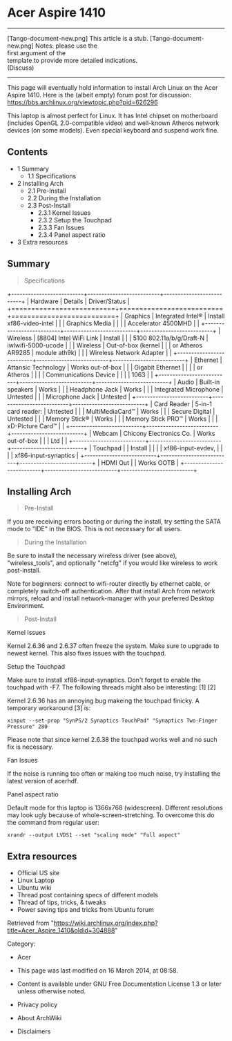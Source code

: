 Acer Aspire 1410
================

  ------------------------ ------------------------ ------------------------
  [Tango-document-new.png] This article is a stub.  [Tango-document-new.png]
                           Notes: please use the    
                           first argument of the    
                           template to provide more 
                           detailed indications.    
                           (Discuss)                
  ------------------------ ------------------------ ------------------------

This page will eventually hold information to install Arch Linux on the
Acer Aspire 1410. Here is the (albeit empty) forum post for discussion:
https://bbs.archlinux.org/viewtopic.php?pid=626296

This laptop is almost perfect for Linux. It has Intel chipset on
motherboard (includes OpenGL 2.0-compatible video) and well-known
Atheros network devices (on some models). Even special keyboard and
suspend work fine.

Contents
--------

-   1 Summary
    -   1.1 Specifications
-   2 Installing Arch
    -   2.1 Pre-Install
    -   2.2 During the Installation
    -   2.3 Post-Install
        -   2.3.1 Kernel Issues
        -   2.3.2 Setup the Touchpad
        -   2.3.3 Fan Issues
        -   2.3.4 Panel aspect ratio
-   3 Extra resources

Summary
-------

> Specifications

+--------------------------+--------------------------+--------------------------+
| Hardware                 | Details                  | Driver/Status            |
+==========================+==========================+==========================+
| Graphics                 | Integrated Intel®        | Install xf86-video-intel |
|                          | Graphics Media           |                          |
|                          | Accelerator 4500MHD      |                          |
+--------------------------+--------------------------+--------------------------+
| Wireless                 | [8804] Intel WiFi Link   | Install                  |
|                          | 5100 802.11a/b/g/Draft-N | iwlwifi-5000-ucode       |
|                          | Wireless                 | Out-of-box (kernel       |
|                          | or Atheros AR9285        | module ath9k)            |
|                          | Wireless Network Adapter |                          |
+--------------------------+--------------------------+--------------------------+
| Ethernet                 | Attansic Technology      | Works out-of-box         |
|                          | Gigabit Ethernet         |                          |
|                          | or Atheros               |                          |
|                          | Communications Device    |                          |
|                          | 1063                     |                          |
+--------------------------+--------------------------+--------------------------+
| Audio                    | Built-in speakers        | Works                    |
|                          | Headphone Jack           | Works                    |
|                          |  Integrated Microphone   |  Untested                |
|                          |  Microphone Jack         |  Untested                |
+--------------------------+--------------------------+--------------------------+
| Card Reader              | 5-in-1 card reader:      | Untested                 |
|                          | MultiMediaCard™          |  Works                   |
|                          |  Secure Digital          |  Untested                |
|                          |  Memory Stick®           |  Works                   |
|                          |  Memory Stick PRO™       |  Works                   |
|                          |  xD-Picture Card™        |                          |
+--------------------------+--------------------------+--------------------------+
| Webcam                   | Chicony Electronics Co.  | Works out-of-box         |
|                          | Ltd                      |                          |
+--------------------------+--------------------------+--------------------------+
| Touchpad                 |                          | Install                  |
|                          |                          | xf86-input-evdev,        |
|                          |                          | xf86-input-synaptics     |
+--------------------------+--------------------------+--------------------------+
| HDMI Out                 |                          | Works OOTB               |
+--------------------------+--------------------------+--------------------------+

Installing Arch
---------------

> Pre-Install

If you are receiving errors booting or during the install, try setting
the SATA mode to "IDE" in the BIOS. This is not necessary for all users.

> During the Installation

Be sure to install the necessary wireless driver (see above),
"wireless_tools", and optionally "netcfg" if you would like wireless to
work post-install.

Note for beginners: connect to wifi-router directly by ethernet cable,
or completely switch-off authentication. After that install Arch from
network mirrors, reload and install network-manager with your preferred
Desktop Environment.

> Post-Install

Kernel Issues

Kernel 2.6.36 and 2.6.37 often freeze the system. Make sure to upgrade
to newest kernel. This also fixes issues with the touchpad.

Setup the Touchpad

Make sure to install xf86-input-synaptics. Don't forget to enable the
touchpad with <Fn>-F7. The following threads might also be interesting:
[1] [2]

Kernel 2.6.36 has an annoying bug makeing the touchpad finicky. A
temporary workaround [3] is:

    xinput --set-prop "SynPS/2 Synaptics TouchPad" "Synaptics Two-Finger Pressure" 280

Please note that since kernel 2.6.38 the touchpad works well and no such
fix is necessary.

Fan Issues

If the noise is running too often or making too much noise, try
installing the latest version of acerhdf.

Panel aspect ratio

Default mode for this laptop is 1366x768 (widescreen). Different
resolutions may look ugly because of whole-screen-stretching. To
overcome this do the command from regular user:

    xrandr --output LVDS1 --set "scaling mode" "Full aspect"

Extra resources
---------------

-   Official US site
-   Linux Laptop
-   Ubuntu wiki
-   Thread post containing specs of different models
-   Thread of tips, tricks, & tweaks
-   Power saving tips and tricks from Ubuntu forum

Retrieved from
"https://wiki.archlinux.org/index.php?title=Acer_Aspire_1410&oldid=304888"

Category:

-   Acer

-   This page was last modified on 16 March 2014, at 08:58.
-   Content is available under GNU Free Documentation License 1.3 or
    later unless otherwise noted.
-   Privacy policy
-   About ArchWiki
-   Disclaimers
